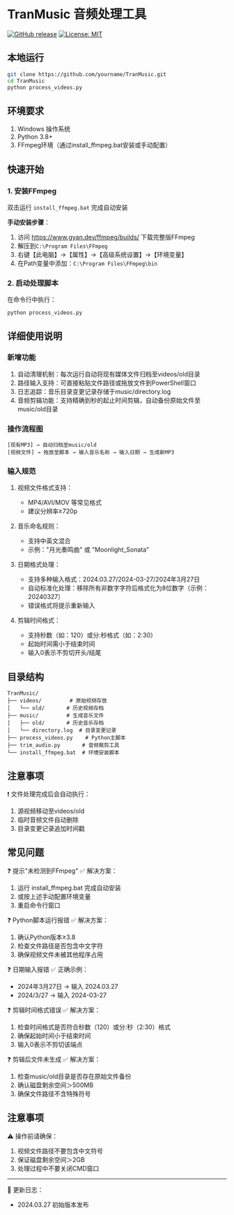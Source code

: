 # TranMusic 音频处理工具

[![GitHub release](https://img.shields.io/github/v/release/yourname/TranMusic)](https://github.com/yourname/TranMusic)
[![License: MIT](https://img.shields.io/badge/License-MIT-yellow.svg)](https://opensource.org/licenses/MIT)

## 本地运行
```bash
git clone https://github.com/yourname/TranMusic.git
cd TranMusic
python process_videos.py
```

## 环境要求
1. Windows 操作系统
2. Python 3.8+
3. FFmpeg环境（通过install_ffmpeg.bat安装或手动配置）

## 快速开始

### 1. 安装FFmpeg
双击运行 `install_ffmpeg.bat` 完成自动安装

**手动安装步骤**：
1. 访问 https://www.gyan.dev/ffmpeg/builds/ 下载完整版FFmpeg
2. 解压到`C:\Program Files\FFmpeg`
3. 右键【此电脑】→【属性】→【高级系统设置】→【环境变量】
4. 在Path变量中添加：`C:\Program Files\FFmpeg\bin`

### 2. 启动处理脚本
在命令行中执行：
```
python process_videos.py
```

## 详细使用说明

### 新增功能
1. 自动清理机制：每次运行自动将现有媒体文件归档至videos/old目录
2. 路径输入支持：可直接粘贴文件路径或拖放文件到PowerShell窗口
3. 日志追踪：音乐目录变更记录存储于music/directory.log
4. 音频剪辑功能：支持精确到秒的起止时间剪辑，自动备份原始文件至music/old目录

### 操作流程图
```
[现有MP3] → 自动归档至music/old
[视频文件] → 拖放至脚本 → 输入音乐名称 → 输入日期 → 生成新MP3
```

### 输入规范
1. 视频文件格式支持：
   - MP4/AVI/MOV 等常见格式
   - 建议分辨率≥720p

2. 音乐命名规则：
   - 支持中英文混合
   - 示例："月光奏鸣曲" 或 "Moonlight_Sonata"

3. 日期格式处理：
   - 支持多种输入格式：2024.03.27/2024-03-27/2024年3月27日
   - 自动标准化处理：移除所有非数字字符后格式化为8位数字（示例：20240327）
   - 错误格式将提示重新输入

4. 剪辑时间格式：
   - 支持秒数（如：120）或分:秒格式（如：2:30）
   - 起始时间需小于结束时间
   - 输入0表示不剪切开头/结尾

## 目录结构
```
TranMusic/
├── videos/         # 原始视频存放
│   └── old/       # 历史视频存档
├── music/         # 生成音乐文件
│   ├── old/       # 历史音乐存档
│   └── directory.log  # 目录变更记录
├── process_videos.py    # Python主脚本
├── trim_audio.py       # 音频裁剪工具
└── install_ffmpeg.bat  # 环境安装脚本
```

## 注意事项
❗ 文件处理完成后会自动执行：
1. 源视频移动至videos/old
2. 临时音频文件自动删除
3. 目录变更记录追加时间戳

## 常见问题
❓ 提示"未检测到FFmpeg"
✅ 解决方案：
1. 运行 install_ffmpeg.bat 完成自动安装
2. 或按上述手动配置环境变量
3. 重启命令行窗口

❓ Python脚本运行报错
✅ 解决方案：
1. 确认Python版本≥3.8
2. 检查文件路径是否包含中文字符
3. 确保视频文件未被其他程序占用

❓ 日期输入报错
✅ 正确示例：
- 2024年3月27日 → 输入 2024.03.27
- 2024/3/27 → 输入 2024-03-27

❓ 剪辑时间格式错误
✅ 解决方案：
1. 检查时间格式是否符合秒数（120）或分:秒（2:30）格式
2. 确保起始时间小于结束时间
3. 输入0表示不剪切该端点

❓ 剪辑后文件未生成
✅ 解决方案：
1. 检查music/old目录是否存在原始文件备份
2. 确认磁盘剩余空间＞500MB
3. 确保文件路径不含特殊符号

## 注意事项
⚠ 操作前请确保：
1. 视频文件路径不要包含中文符号
2. 保证磁盘剩余空间＞2GB
3. 处理过程中不要关闭CMD窗口

---
🔄 更新日志：
- 2024.03.27 初始版本发布